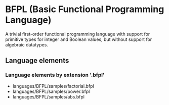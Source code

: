 # BFPL (Basic Functional Programming Language)
A trivial first-order functional programming language with support for primitive types for integer and Boolean values, but without support for algebraic datatypes.
## Language elements
### Language elements by extension '.bfpl'
* languages/BFPL/samples/factorial.bfpl
* languages/BFPL/samples/power.bfpl
* languages/BFPL/samples/abs.bfpl
